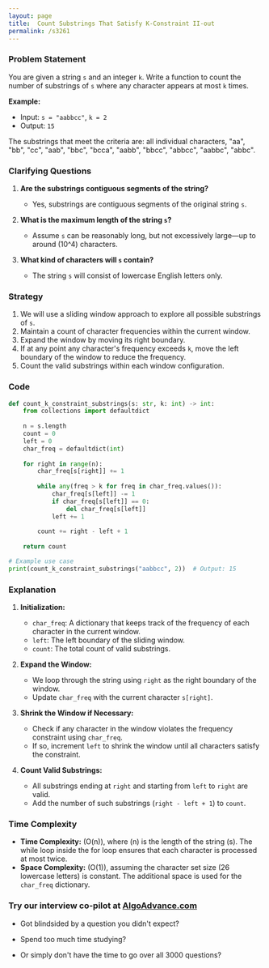 ```yaml
---
layout: page
title:  Count Substrings That Satisfy K-Constraint II-out
permalink: /s3261
---
```


### Problem Statement

You are given a string `s` and an integer `k`. Write a function to count the number of substrings of `s` where any character appears at most `k` times. 

**Example:**
- Input: `s = "aabbcc"`, `k = 2`
- Output: `15`
  
The substrings that meet the criteria are: all individual characters, "aa", "bb", "cc", "aab", "bbc", "bcca", "aabb", "bbcc", "abbcc", "aabbc", "abbc".

### Clarifying Questions

1. **Are the substrings contiguous segments of the string?**
   - Yes, substrings are contiguous segments of the original string `s`.

2. **What is the maximum length of the string `s`?**
   - Assume `s` can be reasonably long, but not excessively large—up to around \(10^4\) characters.

3. **What kind of characters will `s` contain?**
   - The string `s` will consist of lowercase English letters only.

### Strategy

1. We will use a sliding window approach to explore all possible substrings of `s`.
2. Maintain a count of character frequencies within the current window.
3. Expand the window by moving its right boundary.
4. If at any point any character's frequency exceeds `k`, move the left boundary of the window to reduce the frequency.
5. Count the valid substrings within each window configuration.

### Code

```python
def count_k_constraint_substrings(s: str, k: int) -> int:
    from collections import defaultdict
    
    n = s.length
    count = 0
    left = 0
    char_freq = defaultdict(int)
    
    for right in range(n):
        char_freq[s[right]] += 1
        
        while any(freq > k for freq in char_freq.values()):
            char_freq[s[left]] -= 1
            if char_freq[s[left]] == 0:
                del char_freq[s[left]]
            left += 1
        
        count += right - left + 1
    
    return count

# Example use case
print(count_k_constraint_substrings("aabbcc", 2))  # Output: 15
```

### Explanation

1. **Initialization:** 
   - `char_freq`: A dictionary that keeps track of the frequency of each character in the current window.
   - `left`: The left boundary of the sliding window.
   - `count`: The total count of valid substrings.

2. **Expand the Window:** 
   - We loop through the string using `right` as the right boundary of the window.
   - Update `char_freq` with the current character `s[right]`.

3. **Shrink the Window if Necessary:**
   - Check if any character in the window violates the frequency constraint using `char_freq`.
   - If so, increment `left` to shrink the window until all characters satisfy the constraint.

4. **Count Valid Substrings:** 
   - All substrings ending at `right` and starting from `left` to `right` are valid.
   - Add the number of such substrings (`right - left + 1`) to `count`.

### Time Complexity

- **Time Complexity:** \(O(n)\), where \(n\) is the length of the string \(s\). The while loop inside the for loop ensures that each character is processed at most twice.
- **Space Complexity:** \(O(1)\), assuming the character set size (26 lowercase letters) is constant. The additional space is used for the `char_freq` dictionary.


### Try our interview co-pilot at [AlgoAdvance.com](https://algoAdvance.com)

- Got blindsided by a question you didn't expect?

- Spend too much time studying?

- Or simply don't have the time to go over all 3000 questions?

